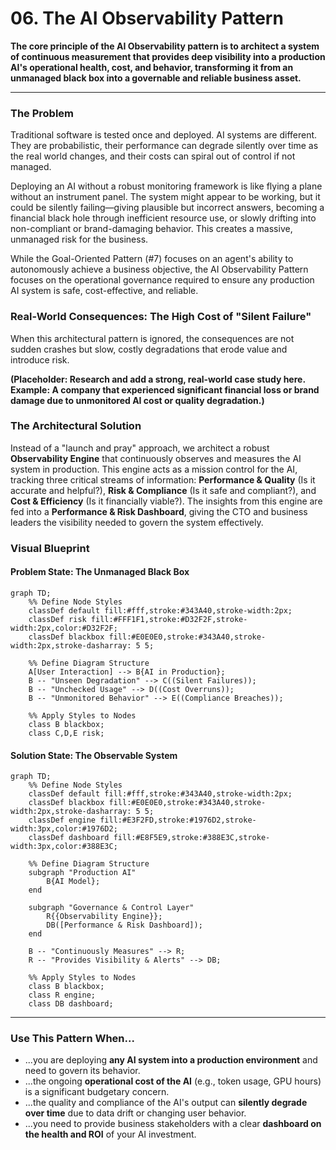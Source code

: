 # 06. The AI Observability Pattern

**The core principle of the AI Observability pattern is to architect a system of continuous measurement that provides deep visibility into a production AI's operational health, cost, and behavior, transforming it from an unmanaged black box into a governable and reliable business asset.**

---

### The Problem

Traditional software is tested once and deployed. AI systems are different. They are probabilistic, their performance can degrade silently over time as the real world changes, and their costs can spiral out of control if not managed.

Deploying an AI without a robust monitoring framework is like flying a plane without an instrument panel. The system might appear to be working, but it could be silently failing—giving plausible but incorrect answers, becoming a financial black hole through inefficient resource use, or slowly drifting into non-compliant or brand-damaging behavior. This creates a massive, unmanaged risk for the business.

While the Goal-Oriented Pattern (#7) focuses on an agent's ability to autonomously achieve a business objective, the AI Observability Pattern focuses on the operational governance required to ensure any production AI system is safe, cost-effective, and reliable.

### Real-World Consequences: The High Cost of "Silent Failure"

When this architectural pattern is ignored, the consequences are not sudden crashes but slow, costly degradations that erode value and introduce risk.

**(Placeholder: Research and add a strong, real-world case study here. Example: A company that experienced significant financial loss or brand damage due to unmonitored AI cost or quality degradation.)**

### The Architectural Solution

Instead of a "launch and pray" approach, we architect a robust **Observability Engine** that continuously observes and measures the AI system in production. This engine acts as a mission control for the AI, tracking three critical streams of information: **Performance & Quality** (Is it accurate and helpful?), **Risk & Compliance** (Is it safe and compliant?), and **Cost & Efficiency** (Is it financially viable?). The insights from this engine are fed into a **Performance & Risk Dashboard**, giving the CTO and business leaders the visibility needed to govern the system effectively.

### Visual Blueprint

#### Problem State: The Unmanaged Black Box

```mermaid
graph TD;
    %% Define Node Styles
    classDef default fill:#fff,stroke:#343A40,stroke-width:2px;
    classDef risk fill:#FFF1F1,stroke:#D32F2F,stroke-width:2px,color:#D32F2F;
    classDef blackbox fill:#E0E0E0,stroke:#343A40,stroke-width:2px,stroke-dasharray: 5 5;

    %% Define Diagram Structure
    A[User Interaction] --> B{AI in Production};
    B -- "Unseen Degradation" --> C((Silent Failures));
    B -- "Unchecked Usage" --> D((Cost Overruns));
    B -- "Unmonitored Behavior" --> E((Compliance Breaches));

    %% Apply Styles to Nodes
    class B blackbox;
    class C,D,E risk;
```

#### Solution State: The Observable System

```mermaid
graph TD;
    %% Define Node Styles
    classDef default fill:#fff,stroke:#343A40,stroke-width:2px;
    classDef blackbox fill:#E0E0E0,stroke:#343A40,stroke-width:2px,stroke-dasharray: 5 5;
    classDef engine fill:#E3F2FD,stroke:#1976D2,stroke-width:3px,color:#1976D2;
    classDef dashboard fill:#E8F5E9,stroke:#388E3C,stroke-width:3px,color:#388E3C;

    %% Define Diagram Structure
    subgraph "Production AI"
        B{AI Model};
    end

    subgraph "Governance & Control Layer"
        R{{Observability Engine}};
        DB([Performance & Risk Dashboard]);
    end

    B -- "Continuously Measures" --> R;
    R -- "Provides Visibility & Alerts" --> DB;

    %% Apply Styles to Nodes
    class B blackbox;
    class R engine;
    class DB dashboard;
```

---

### Use This Pattern When...

- ...you are deploying **any AI system into a production environment** and need to govern its behavior.
- ...the ongoing **operational cost of the AI** (e.g., token usage, GPU hours) is a significant budgetary concern.
- ...the quality and compliance of the AI's output can **silently degrade over time** due to data drift or changing user behavior.
- ...you need to provide business stakeholders with a clear **dashboard on the health and ROI** of your AI investment.
